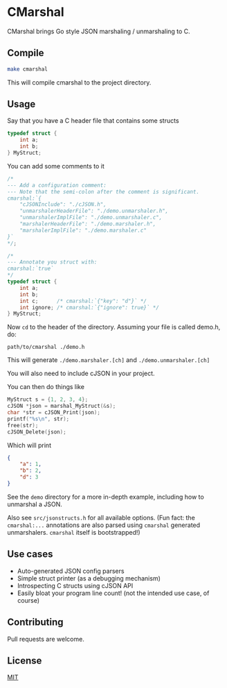 # CMarshal

CMarshal brings Go style JSON marshaling / unmarshaling to C.

## Compile

```bash
make cmarshal
```

This will compile cmarshal to the project directory.

## Usage

Say that you have a C header file that contains some structs

```c
typedef struct {
	int a;
	int b;
} MyStruct;
```

You can add some comments to it

```c
/*
--- Add a configuration comment:
--- Note that the semi-colon after the comment is significant.
cmarshal:`{
	"cJSONInclude": "./cJSON.h",
	"unmarshalerHeaderFile": "./demo.unmarshaler.h",
	"unmarshalerImplFile": "./demo.unmarshaler.c",
	"marshalerHeaderFile": "./demo.marshaler.h",
	"marshalerImplFile": "./demo.marshaler.c"
}`
*/;

/*
--- Annotate you struct with:
cmarshal:`true`
*/
typedef struct {
	int a;
	int b;
	int c;      /* cmarshal:`{"key": "d"}` */
	int ignore; /* cmarshal:`{"ignore": true}` */
} MyStruct;
```

Now `cd` to the header of the directory.
Assuming your file is called demo.h, do:

`path/to/cmarshal ./demo.h`

This will generate `./demo.marshaler.[ch]` and `./demo.unmarshaler.[ch]`

You will also need to include cJSON in your project.

You can then do things like

```c
MyStruct s = {1, 2, 3, 4};
cJSON *json = marshal_MyStruct(&s);
char *str = cJSON_Print(json);
printf("%s\n", str);
free(str);
cJSON_Delete(json);
```

Which will print

```json
{
	"a": 1,
	"b": 2,
	"d": 3
}
```

See the `demo` directory for a more in-depth example,
including how to unmarshal a JSON.

Also see `src/jsonstructs.h` for all available options.
(Fun fact: the `cmarshal:...` annotations are also parsed using
`cmarshal` generated unmarshalers. `cmarshal` itself is bootstrapped!)

## Use cases

* Auto-generated JSON config parsers
* Simple struct printer (as a debugging mechanism)
* Introspecting C structs using cJSON API
* Easily bloat your program line count!
  (not the intended use case, of course)

## Contributing
Pull requests are welcome.

## License
[MIT](https://choosealicense.com/licenses/mit/)
